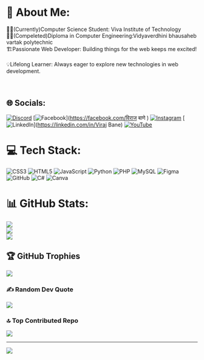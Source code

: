 # 💫 About Me:
🧑‍💻(Currently)Computer Science Student: Viva Institute of Technology ‍<br>🧑‍🎓(Compeleted)Diploma in Computer Engineering:Vidyaverdhini bhausaheb vartak polytechnic<br>🏗️Passionate Web Developer: Building things for the web keeps me excited! ️<br>💡Lifelong Learner: Always eager to explore new technologies in web development.<br><br><br>


## 🌐 Socials:
[![Discord](https://img.shields.io/badge/Discord-%237289DA.svg?logo=discord&logoColor=white)](https://discord.gg/https://discord.gg/2WNGhWUV) [![Facebook](https://img.shields.io/badge/Facebook-%231877F2.svg?logo=Facebook&logoColor=white)](https://facebook.com/विराज बाणे ) [![Instagram](https://img.shields.io/badge/Instagram-%23E4405F.svg?logo=Instagram&logoColor=white)](https://instagram.com/https://www.instagram.com/_.virajbane._) [![LinkedIn](https://img.shields.io/badge/LinkedIn-%230077B5.svg?logo=linkedin&logoColor=white)](https://linkedin.com/in/Viraj Bane) [![YouTube](https://img.shields.io/badge/YouTube-%23FF0000.svg?logo=YouTube&logoColor=white)](https://youtube.com/@https://www.youtube.com/channel/UCKGixCpLETjX25xquu8r5Iw) 

# 💻 Tech Stack:
![CSS3](https://img.shields.io/badge/css3-%231572B6.svg?style=for-the-badge&logo=css3&logoColor=white) ![HTML5](https://img.shields.io/badge/html5-%23E34F26.svg?style=for-the-badge&logo=html5&logoColor=white) ![JavaScript](https://img.shields.io/badge/javascript-%23323330.svg?style=for-the-badge&logo=javascript&logoColor=%23F7DF1E) ![Python](https://img.shields.io/badge/python-3670A0?style=for-the-badge&logo=python&logoColor=ffdd54) ![PHP](https://img.shields.io/badge/php-%23777BB4.svg?style=for-the-badge&logo=php&logoColor=white) ![MySQL](https://img.shields.io/badge/mysql-4479A1.svg?style=for-the-badge&logo=mysql&logoColor=white) ![Figma](https://img.shields.io/badge/figma-%23F24E1E.svg?style=for-the-badge&logo=figma&logoColor=white) ![GitHub](https://img.shields.io/badge/github-%23121011.svg?style=for-the-badge&logo=github&logoColor=white) ![C#](https://img.shields.io/badge/c%23-%23239120.svg?style=for-the-badge&logo=csharp&logoColor=white) ![Canva](https://img.shields.io/badge/Canva-%2300C4CC.svg?style=for-the-badge&logo=Canva&logoColor=white)
# 📊 GitHub Stats:
![](https://github-readme-stats.vercel.app/api?username=Virajbane&theme=dark&hide_border=false&include_all_commits=true&count_private=true)<br/>
![](https://github-readme-streak-stats.herokuapp.com/?user=Virajbane&theme=dark&hide_border=false)<br/>
![](https://github-readme-stats.vercel.app/api/top-langs/?username=Virajbane&theme=dark&hide_border=false&include_all_commits=true&count_private=true&layout=compact)

## 🏆 GitHub Trophies
![](https://github-profile-trophy.vercel.app/?username=Virajbane&theme=radical&no-frame=false&no-bg=true&margin-w=4)

### ✍️ Random Dev Quote
![](https://quotes-github-readme.vercel.app/api?type=horizontal&theme=radical)

### 🔝 Top Contributed Repo
![](https://github-contributor-stats.vercel.app/api?username=Virajbane&limit=5&theme=dark&combine_all_yearly_contributions=true)

---
[![](https://visitcount.itsvg.in/api?id=Virajbane&icon=4&color=2)](https://visitcount.itsvg.in)

<!-- Proudly created with GPRM ( https://gprm.itsvg.in ) -->
